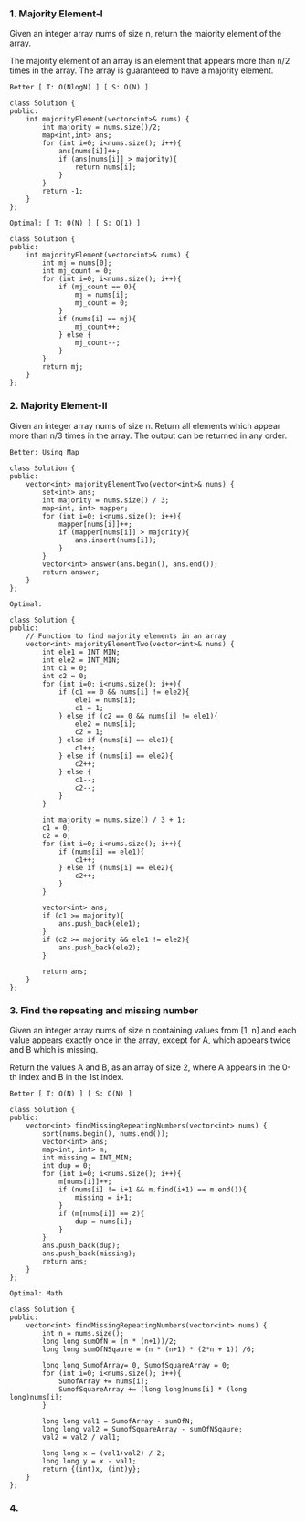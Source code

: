 ### 1. Majority Element-I
Given an integer array nums of size n, return the majority element of the array.

The majority element of an array is an element that appears more than n/2 times in the array. The array is guaranteed to have a majority element.

```
Better [ T: O(NlogN) ] [ S: O(N) ]
```

```
class Solution {
public:
    int majorityElement(vector<int>& nums) {
        int majority = nums.size()/2;
        map<int,int> ans; 
        for (int i=0; i<nums.size(); i++){
            ans[nums[i]]++;
            if (ans[nums[i]] > majority){
                return nums[i];
            }
        }
        return -1;
    }
};
```

```
Optimal: [ T: O(N) ] [ S: O(1) ]
```

```
class Solution {
public:
    int majorityElement(vector<int>& nums) {
        int mj = nums[0];
        int mj_count = 0;
        for (int i=0; i<nums.size(); i++){
            if (mj_count == 0){
                mj = nums[i];
                mj_count = 0;
            }
            if (nums[i] == mj){
                mj_count++;
            } else {
                mj_count--;
            }
        }
        return mj;
    }
};
```

### 2. Majority Element-II
Given an integer array nums of size n. Return all elements which appear more than n/3 times in the array. The output can be returned in any order.

```
Better: Using Map
```

```
class Solution {
public:
    vector<int> majorityElementTwo(vector<int>& nums) {
        set<int> ans;
        int majority = nums.size() / 3;
        map<int, int> mapper;
        for (int i=0; i<nums.size(); i++){
            mapper[nums[i]]++;
            if (mapper[nums[i]] > majority){
                ans.insert(nums[i]);
            }
        }
        vector<int> answer(ans.begin(), ans.end());
        return answer;
    }
};
```

```
Optimal: 
```

```
class Solution {
public:
    // Function to find majority elements in an array
    vector<int> majorityElementTwo(vector<int>& nums) {
        int ele1 = INT_MIN;
        int ele2 = INT_MIN;
        int c1 = 0;
        int c2 = 0;
        for (int i=0; i<nums.size(); i++){
            if (c1 == 0 && nums[i] != ele2){
                ele1 = nums[i];
                c1 = 1;
            } else if (c2 == 0 && nums[i] != ele1){
                ele2 = nums[i];
                c2 = 1;
            } else if (nums[i] == ele1){
                c1++;
            } else if (nums[i] == ele2){
                c2++;
            } else {
                c1--;
                c2--;
            }
        }

        int majority = nums.size() / 3 + 1;
        c1 = 0;
        c2 = 0;
        for (int i=0; i<nums.size(); i++){
            if (nums[i] == ele1){
                c1++;
            } else if (nums[i] == ele2){
                c2++;
            }
        }

        vector<int> ans;
        if (c1 >= majority){
            ans.push_back(ele1);
        } 
        if (c2 >= majority && ele1 != ele2){
            ans.push_back(ele2);
        }

        return ans;
    }
};
```

### 3. Find the repeating and missing number
Given an integer array nums of size n containing values from [1, n] and each value appears exactly once in the array, except for A, which appears twice and B which is missing.

Return the values A and B, as an array of size 2, where A appears in the 0-th index and B in the 1st index.

```
Better [ T: O(N) ] [ S: O(N) ]
```

```
class Solution {
public:
    vector<int> findMissingRepeatingNumbers(vector<int> nums) {
        sort(nums.begin(), nums.end());
        vector<int> ans;
        map<int, int> m;
        int missing = INT_MIN;
        int dup = 0;
        for (int i=0; i<nums.size(); i++){
            m[nums[i]]++;
            if (nums[i] != i+1 && m.find(i+1) == m.end()){
                missing = i+1;
            }
            if (m[nums[i]] == 2){
                dup = nums[i];
            }
        }
        ans.push_back(dup);
        ans.push_back(missing);
        return ans;
    }
};
```

```
Optimal: Math 
```

```
class Solution {
public:
    vector<int> findMissingRepeatingNumbers(vector<int> nums) {
        int n = nums.size();
        long long sumOfN = (n * (n+1))/2;
        long long sumOfNSqaure = (n * (n+1) * (2*n + 1)) /6;

        long long SumofArray= 0, SumofSquareArray = 0;
        for (int i=0; i<nums.size(); i++){
            SumofArray += nums[i];
            SumofSquareArray += (long long)nums[i] * (long long)nums[i];
        }

        long long val1 = SumofArray - sumOfN;
        long long val2 = SumofSquareArray - sumOfNSqaure;
        val2 = val2 / val1;

        long long x = (val1+val2) / 2;
        long long y = x - val1;
        return {(int)x, (int)y};
    }
};
```

### 4. 
